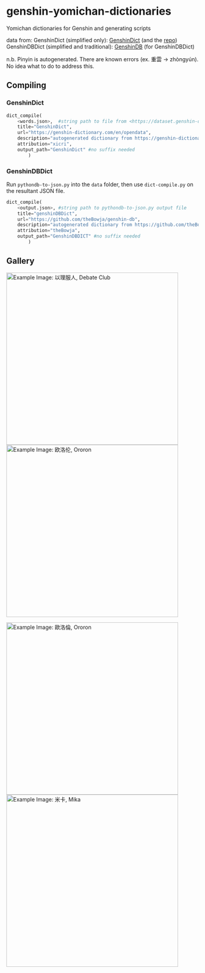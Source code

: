 # genshin-yomichan-dictionaries
Yomichan dictionaries for Genshin and generating scripts

data from:
GenshinDict (simplified only): [GenshinDict](https://genshin-dictionary.com/en/opendata) (and the [repo](https://github.com/xicri/genshin-langdata))
GenshinDBDict (simplified and traditional): [GenshinDB](https://github.com/theBowja/genshin-db) (for GenshinDBDict)

n.b. Pinyin is autogenerated. There are known errors (ex. 重雲 -> zhòngyún). No idea what to do to address this.

## Compiling
### GenshinDict
```python
dict_compile(
    <words.json>,  #string path to file from <https://dataset.genshin-dictionary.com/words.json>
    title="GenshinDict", 
    url="https://genshin-dictionary.com/en/opendata", 
    description="autogenerated dictionary from https://genshin-dictionary.com/en/opendata",
    attribution="xicri",
    output_path="GenshinDict" #no suffix needed
        )
```


### GenshinDBDict
Run `pythondb-to-json.py` into the `data` folder, then use `dict-compile.py` on the resultant JSON file. 

```python
dict_compile(
    <output.json>, #string path to pythondb-to-json.py output file
    title="genshinDBDict", 
    url="https://github.com/theBowja/genshin-db", 
    description="autogenerated dictionary from https://github.com/theBowja/genshin-db",
    attribution="theBowja",
    output_path="GenshinDBDICT" #no suffix needed
        )
```


## Gallery
<img width="450" alt="Example Image: 以理服人, Debate Club" src="https://github.com/user-attachments/assets/d5c0e8b7-972f-4ee8-903b-3c194b0332ab" /> <img width="450" alt="Example Image: 欧洛伦, Ororon" src="https://github.com/user-attachments/assets/6ae7d5c2-3cea-46b8-9a21-a5cef448bba2" />


<img width="450" alt="Example Image: 歐洛倫, Ororon" src="https://github.com/user-attachments/assets/b0ff7cb7-ed37-45eb-87fb-4eaca162b033" /> <img width="450" alt="Example Image: 米卡, Mika" src="https://github.com/user-attachments/assets/14550901-4175-42b6-8c51-5b3e0c553b96" />
